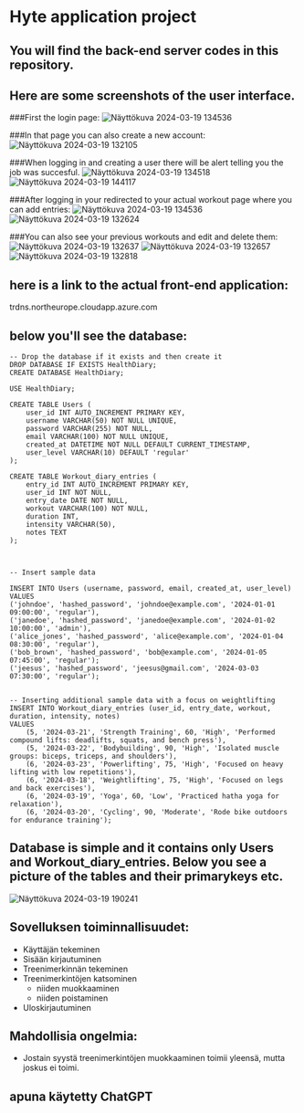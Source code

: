# Hyte application project

## You will find the back-end server codes in this repository.

## Here are some screenshots of the user interface.

###First the login page:
![Näyttökuva 2024-03-19 134536](https://github.com/ttinnar/webkurssi-BE/assets/111982172/eaa853d2-2e1d-4321-aa35-0f6e7b0f0402)

###In that page you can also create a new account:
![Näyttökuva 2024-03-19 132105](https://github.com/ttinnar/webkurssi-BE/assets/111982172/aa5c047f-06b5-49a2-a24f-6e1a0a5f45e3)

###When logging in and creating a user there will be alert telling you the job was succesful.
![Näyttökuva 2024-03-19 134518](https://github.com/ttinnar/webkurssi-BE/assets/111982172/d8cfe0b2-2aad-4686-9741-b88fe683e857)
![Näyttökuva 2024-03-19 144117](https://github.com/ttinnar/webkurssi-BE/assets/111982172/71b97e3a-08cf-42e9-a446-52cac8ee51a6)

###After logging in your redirected to your actual workout page where you can add entries:
![Näyttökuva 2024-03-19 134536](https://github.com/ttinnar/webkurssi-BE/assets/111982172/aa63ccd0-43b6-455f-9b17-b79e279a484a)
![Näyttökuva 2024-03-19 132624](https://github.com/ttinnar/webkurssi-BE/assets/111982172/759ae42c-85de-4336-bb0e-1b67cd2707d9)

###You can also see your previous workouts and edit and delete them:
![Näyttökuva 2024-03-19 132637](https://github.com/ttinnar/webkurssi-BE/assets/111982172/8e6c8fdd-891b-4b5d-891e-e4deddbff5e9)
![Näyttökuva 2024-03-19 132657](https://github.com/ttinnar/webkurssi-BE/assets/111982172/d438938e-e2e8-4e46-a3ac-2e2bc3dd44b6)
![Näyttökuva 2024-03-19 132818](https://github.com/ttinnar/webkurssi-BE/assets/111982172/0dd70fbf-b3f1-4e7c-a156-d0b59b060590)


## here is a link to the actual front-end application: 
trdns.northeurope.cloudapp.azure.com

## below you'll see the database:

```http
-- Drop the database if it exists and then create it
DROP DATABASE IF EXISTS HealthDiary;
CREATE DATABASE HealthDiary;

USE HealthDiary;

CREATE TABLE Users (
    user_id INT AUTO_INCREMENT PRIMARY KEY,
    username VARCHAR(50) NOT NULL UNIQUE,
    password VARCHAR(255) NOT NULL,
    email VARCHAR(100) NOT NULL UNIQUE,
    created_at DATETIME NOT NULL DEFAULT CURRENT_TIMESTAMP,
    user_level VARCHAR(10) DEFAULT 'regular'
);

CREATE TABLE Workout_diary_entries (
    entry_id INT AUTO_INCREMENT PRIMARY KEY,
    user_id INT NOT NULL,
    entry_date DATE NOT NULL,
    workout VARCHAR(100) NOT NULL,
    duration INT,
    intensity VARCHAR(50),
    notes TEXT
);



-- Insert sample data

INSERT INTO Users (username, password, email, created_at, user_level) VALUES
('johndoe', 'hashed_password', 'johndoe@example.com', '2024-01-01 09:00:00', 'regular'),
('janedoe', 'hashed_password', 'janedoe@example.com', '2024-01-02 10:00:00', 'admin'),
('alice_jones', 'hashed_password', 'alice@example.com', '2024-01-04 08:30:00', 'regular'),
('bob_brown', 'hashed_password', 'bob@example.com', '2024-01-05 07:45:00', 'regular');
('jeesus', 'hashed_password', 'jeesus@gmail.com', '2024-03-03 07:30:00', 'regular');


-- Inserting additional sample data with a focus on weightlifting
INSERT INTO Workout_diary_entries (user_id, entry_date, workout, duration, intensity, notes)
VALUES
    (5, '2024-03-21', 'Strength Training', 60, 'High', 'Performed compound lifts: deadlifts, squats, and bench press'),
    (5, '2024-03-22', 'Bodybuilding', 90, 'High', 'Isolated muscle groups: biceps, triceps, and shoulders'),
    (6, '2024-03-23', 'Powerlifting', 75, 'High', 'Focused on heavy lifting with low repetitions'),
    (6, '2024-03-18', 'Weightlifting', 75, 'High', 'Focused on legs and back exercises'),
    (6, '2024-03-19', 'Yoga', 60, 'Low', 'Practiced hatha yoga for relaxation'),
    (6, '2024-03-20', 'Cycling', 90, 'Moderate', 'Rode bike outdoors for endurance training');
```
## Database is simple and it contains only Users and Workout_diary_entries. Below you see a picture of the tables and their primarykeys etc. 
![Näyttökuva 2024-03-19 190241](https://github.com/ttinnar/webkurssi-BE/assets/111982172/dfe234c9-48b7-4fbf-89c6-a7e435ea4a50)

## Sovelluksen toiminnallisuudet:
- Käyttäjän tekeminen
- Sisään kirjautuminen
- Treenimerkinnän tekeminen
- Treenimerkintöjen katsominen
    - niiden muokkaaminen
    - niiden poistaminen
- Uloskirjautuminen

## Mahdollisia ongelmia:
- Jostain syystä treenimerkintöjen muokkaaminen toimii yleensä, mutta joskus ei toimi.

## apuna käytetty ChatGPT







